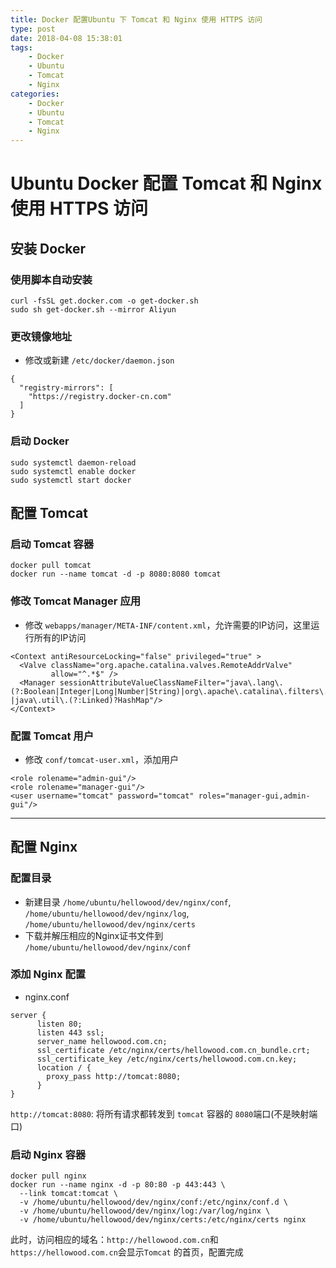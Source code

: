 ```yaml
---
title: Docker 配置Ubuntu 下 Tomcat 和 Nginx 使用 HTTPS 访问
type: post
date: 2018-04-08 15:38:01
tags:
    - Docker
    - Ubuntu
    - Tomcat
    - Nginx
categories: 
    - Docker  
    - Ubuntu
    - Tomcat
    - Nginx  
---
```


# Ubuntu Docker 配置 Tomcat 和 Nginx 使用 HTTPS 访问

## 安装 Docker
### 使用脚本自动安装 

```
curl -fsSL get.docker.com -o get-docker.sh
sudo sh get-docker.sh --mirror Aliyun
```

### 更改镜像地址

- 修改或新建 `/etc/docker/daemon.json`

```
{
  "registry-mirrors": [
    "https://registry.docker-cn.com"
  ]
}
```

### 启动 Docker 

```
sudo systemctl daemon-reload
sudo systemctl enable docker
sudo systemctl start docker
```

## 配置 Tomcat
### 启动 Tomcat 容器

```
docker pull tomcat
docker run --name tomcat -d -p 8080:8080 tomcat
```

### 修改 Tomcat Manager 应用

- 修改 `webapps/manager/META-INF/content.xml`，允许需要的IP访问，这里运行所有的IP访问

```
<Context antiResourceLocking="false" privileged="true" >
  <Valve className="org.apache.catalina.valves.RemoteAddrValve"
         allow="^.*$" />
  <Manager sessionAttributeValueClassNameFilter="java\.lang\.(?:Boolean|Integer|Long|Number|String)|org\.apache\.catalina\.filters\.CsrfPreventionFilter\$LruCache(?:\$1)?|java\.util\.(?:Linked)?HashMap"/>
</Context>
```

### 配置 Tomcat 用户

- 修改 `conf/tomcat-user.xml`，添加用户

```
<role rolename="admin-gui"/>
<role rolename="manager-gui"/>
<user username="tomcat" password="tomcat" roles="manager-gui,admin-gui"/>
```

-------------------

## 配置 Nginx 

### 配置目录

- 新建目录 `/home/ubuntu/hellowood/dev/nginx/conf`, `/home/ubuntu/hellowood/dev/nginx/log`, `/home/ubuntu/hellowood/dev/nginx/certs`
- 下载并解压相应的Nginx证书文件到 `/home/ubuntu/hellowood/dev/nginx/conf`

### 添加 Nginx 配置
- nginx.conf

```
server {
      listen 80;
      listen 443 ssl;
      server_name hellowood.com.cn;
      ssl_certificate /etc/nginx/certs/hellowood.com.cn_bundle.crt;
      ssl_certificate_key /etc/nginx/certs/hellowood.com.cn.key;
      location / {
        proxy_pass http://tomcat:8080;
      }
}
```

`http://tomcat:8080`: 将所有请求都转发到 `tomcat` 容器的 `8080`端口(不是映射端口)

### 启动 Nginx 容器

```
docker pull nginx 
docker run --name nginx -d -p 80:80 -p 443:443 \
  --link tomcat:tomcat \
  -v /home/ubuntu/hellowood/dev/nginx/conf:/etc/nginx/conf.d \ 
  -v /home/ubuntu/hellowood/dev/nginx/log:/var/log/nginx \ 
  -v /home/ubuntu/hellowood/dev/nginx/certs:/etc/nginx/certs nginx
```

此时，访问相应的域名：`http://hellowood.com.cn`和`https://hellowood.com.cn`会显示`Tomcat` 的首页，配置完成

